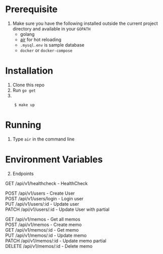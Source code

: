 # Prerequisite

1. Make sure you have the following installed outside the current project directory and available in your `GOPATH`
    - golang
    - [air](https://github.com/air-verse/air) for hot reloading
    - `.mysql.env` is sample database
    - `docker` or `docker-compose`

# Installation

1. Clone this repo
2. Run `go get`
3. 
```shell
    $ make up
```

# Running

1. Type `air` in the command line

# Environment Variables

2. Endpoints  

GET /api/v1/healthcheck - HealthCheck

POST /api/v1/users - Create User  
POST /api/v1/users/login - Login user  
PUT /api/v1/users/:id - Update user  
PATCH /api/v1/users/:id - Update User with partial  

GET /api/v1/memos - Get all memos  
POST /api/v1/memos - Create memo  
GET /api/v1/memos/:id - Get memo  
PUT /api/v1/memos/:id - Update memo  
PATCH /api/v1/memos/:id - Update memo partial  
DELETE /api/v1/memos/:id - Delete memo